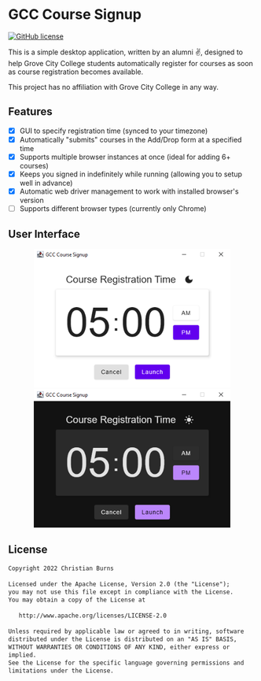 # GCC Course Signup

[![GitHub license](https://img.shields.io/badge/license-Apache%20License%202.0-blue.svg?style=flat)](https://www.apache.org/licenses/LICENSE-2.0)

This is a simple desktop application, written by an alumni ✌, designed to help Grove City College students automatically register for courses as soon as course registration becomes available.

This project has no affiliation with Grove City College in any way.

## Features

- [x] GUI to specify registration time (synced to your timezone)
- [x] Automatically "submits" courses in the Add/Drop form at a specified time
- [x] Supports multiple browser instances at once (ideal for adding 6+ courses)
- [x] Keeps you signed in indefinitely while running (allowing you to setup well in advance)
- [x] Automatic web driver management to work with installed browser's version
- [ ] Supports different browser types (currently only Chrome)

## User Interface

<p align="middle">
  <img src="/images/light_mode_gui.png" width="400" />
  <img src="/images/dark_mode_gui.png" width="400" /> 
</p>

## License

    Copyright 2022 Christian Burns

    Licensed under the Apache License, Version 2.0 (the "License");
    you may not use this file except in compliance with the License.
    You may obtain a copy of the License at

       http://www.apache.org/licenses/LICENSE-2.0

    Unless required by applicable law or agreed to in writing, software
    distributed under the License is distributed on an "AS IS" BASIS,
    WITHOUT WARRANTIES OR CONDITIONS OF ANY KIND, either express or implied.
    See the License for the specific language governing permissions and
    limitations under the License.
